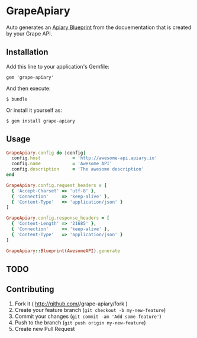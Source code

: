 # GrapeApiary

Auto generates an [Apiary Blueprint](http://apiary.io) from the docuementation that is created by your Grape API.

## Installation

Add this line to your application's Gemfile:

    gem 'grape-apiary'

And then execute:

    $ bundle

Or install it yourself as:

    $ gem install grape-apiary

## Usage

```ruby
GrapeApiary.config do |config|
  config.host            = 'http://awesome-api.apiary.io'
  config.name            = 'Awesome API'
  config.description     = 'The awesome description'
end

GrapeApiary.config.request_headers = [
  { 'Accept-Charset' => 'utf-8' },
  { 'Connection'     => 'keep-alive' },
  { 'Content-Type'   => 'application/json' }
]

GrapeApiary.config.response_headers = [
  { 'Content-Length' => '21685' },
  { 'Connection'     => 'keep-alive' },
  { 'Content-Type'   => 'application/json' }
]

GrapeApiary::Blueprint(AwesomeAPI).generate
```

## TODO


## Contributing

1. Fork it ( http://github.com/<my-github-username>/grape-apiary/fork )
2. Create your feature branch (`git checkout -b my-new-feature`)
3. Commit your changes (`git commit -am 'Add some feature'`)
4. Push to the branch (`git push origin my-new-feature`)
5. Create new Pull Request
